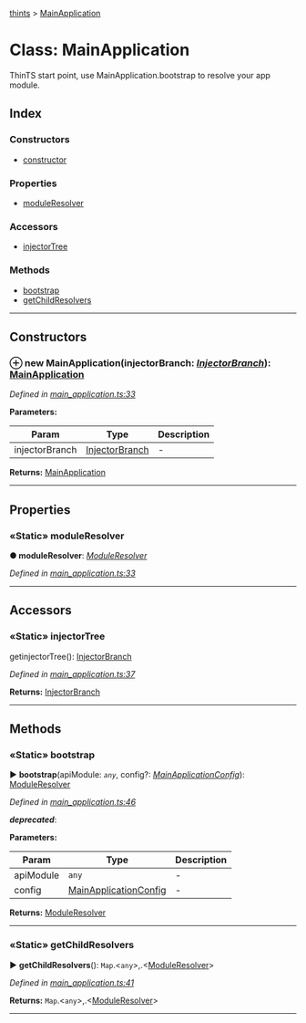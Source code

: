 [thints](../README.md) > [MainApplication](../classes/mainapplication.md)



# Class: MainApplication


ThinTS start point, use MainApplication.bootstrap to resolve your app module.

## Index

### Constructors

* [constructor](mainapplication.md#constructor)


### Properties

* [moduleResolver](mainapplication.md#moduleresolver)


### Accessors

* [injectorTree](mainapplication.md#injectortree)


### Methods

* [bootstrap](mainapplication.md#bootstrap)
* [getChildResolvers](mainapplication.md#getchildresolvers)



---
## Constructors
<a id="constructor"></a>


### ⊕ **new MainApplication**(injectorBranch: *[InjectorBranch](injectorbranch.md)*): [MainApplication](mainapplication.md)



*Defined in [main_application.ts:33](https://github.com/digitalinfluencers/ThinTS/blob/d0ee093/src/main_application.ts#L33)*



**Parameters:**

| Param | Type | Description |
| ------ | ------ | ------ |
| injectorBranch | [InjectorBranch](injectorbranch.md)   |  - |





**Returns:** [MainApplication](mainapplication.md)

---


## Properties
<a id="moduleresolver"></a>

### «Static» moduleResolver

**●  moduleResolver**:  *[ModuleResolver](moduleresolver.md)* 

*Defined in [main_application.ts:33](https://github.com/digitalinfluencers/ThinTS/blob/d0ee093/src/main_application.ts#L33)*





___


## Accessors
<a id="injectortree"></a>

### «Static» injectorTree


getinjectorTree(): [InjectorBranch](injectorbranch.md)


*Defined in [main_application.ts:37](https://github.com/digitalinfluencers/ThinTS/blob/d0ee093/src/main_application.ts#L37)*





**Returns:** [InjectorBranch](injectorbranch.md)



___


## Methods
<a id="bootstrap"></a>

### «Static» bootstrap

► **bootstrap**(apiModule: *`any`*, config?: *[MainApplicationConfig](../interfaces/mainapplicationconfig.md)*): [ModuleResolver](moduleresolver.md)




*Defined in [main_application.ts:46](https://github.com/digitalinfluencers/ThinTS/blob/d0ee093/src/main_application.ts#L46)*


*__deprecated__*: 



**Parameters:**

| Param | Type | Description |
| ------ | ------ | ------ |
| apiModule | `any`   |  - |
| config | [MainApplicationConfig](../interfaces/mainapplicationconfig.md)   |  - |





**Returns:** [ModuleResolver](moduleresolver.md)





___

<a id="getchildresolvers"></a>

### «Static» getChildResolvers

► **getChildResolvers**(): `Map`.<`any`>,.<[ModuleResolver](moduleresolver.md)>




*Defined in [main_application.ts:41](https://github.com/digitalinfluencers/ThinTS/blob/d0ee093/src/main_application.ts#L41)*





**Returns:** `Map`.<`any`>,.<[ModuleResolver](moduleresolver.md)>





___


